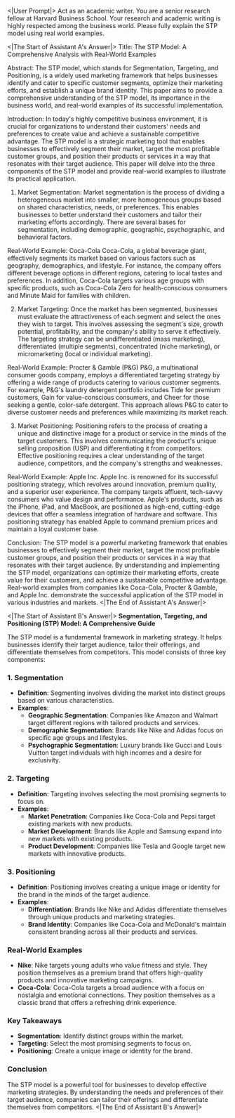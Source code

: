 <|User Prompt|>
Act as an academic writer. You are a senior research fellow at Harvard Business School. Your research and academic writing is highly respected among the business world. Please fully explain the STP model using real world examples.

<|The Start of Assistant A's Answer|>
Title: The STP Model: A Comprehensive Analysis with Real-World Examples

Abstract:
The STP model, which stands for Segmentation, Targeting, and Positioning, is a widely used marketing framework that helps businesses identify and cater to specific customer segments, optimize their marketing efforts, and establish a unique brand identity. This paper aims to provide a comprehensive understanding of the STP model, its importance in the business world, and real-world examples of its successful implementation.

Introduction:
In today's highly competitive business environment, it is crucial for organizations to understand their customers' needs and preferences to create value and achieve a sustainable competitive advantage. The STP model is a strategic marketing tool that enables businesses to effectively segment their market, target the most profitable customer groups, and position their products or services in a way that resonates with their target audience. This paper will delve into the three components of the STP model and provide real-world examples to illustrate its practical application.

1. Market Segmentation:
Market segmentation is the process of dividing a heterogeneous market into smaller, more homogeneous groups based on shared characteristics, needs, or preferences. This enables businesses to better understand their customers and tailor their marketing efforts accordingly. There are several bases for segmentation, including demographic, geographic, psychographic, and behavioral factors.

Real-World Example: Coca-Cola
Coca-Cola, a global beverage giant, effectively segments its market based on various factors such as geography, demographics, and lifestyle. For instance, the company offers different beverage options in different regions, catering to local tastes and preferences. In addition, Coca-Cola targets various age groups with specific products, such as Coca-Cola Zero for health-conscious consumers and Minute Maid for families with children.

2. Market Targeting:
Once the market has been segmented, businesses must evaluate the attractiveness of each segment and select the ones they wish to target. This involves assessing the segment's size, growth potential, profitability, and the company's ability to serve it effectively. The targeting strategy can be undifferentiated (mass marketing), differentiated (multiple segments), concentrated (niche marketing), or micromarketing (local or individual marketing).

Real-World Example: Procter & Gamble (P&G)
P&G, a multinational consumer goods company, employs a differentiated targeting strategy by offering a wide range of products catering to various customer segments. For example, P&G's laundry detergent portfolio includes Tide for premium customers, Gain for value-conscious consumers, and Cheer for those seeking a gentle, color-safe detergent. This approach allows P&G to cater to diverse customer needs and preferences while maximizing its market reach.

3. Market Positioning:
Positioning refers to the process of creating a unique and distinctive image for a product or service in the minds of the target customers. This involves communicating the product's unique selling proposition (USP) and differentiating it from competitors. Effective positioning requires a clear understanding of the target audience, competitors, and the company's strengths and weaknesses.

Real-World Example: Apple Inc.
Apple Inc. is renowned for its successful positioning strategy, which revolves around innovation, premium quality, and a superior user experience. The company targets affluent, tech-savvy consumers who value design and performance. Apple's products, such as the iPhone, iPad, and MacBook, are positioned as high-end, cutting-edge devices that offer a seamless integration of hardware and software. This positioning strategy has enabled Apple to command premium prices and maintain a loyal customer base.

Conclusion:
The STP model is a powerful marketing framework that enables businesses to effectively segment their market, target the most profitable customer groups, and position their products or services in a way that resonates with their target audience. By understanding and implementing the STP model, organizations can optimize their marketing efforts, create value for their customers, and achieve a sustainable competitive advantage. Real-world examples from companies like Coca-Cola, Procter & Gamble, and Apple Inc. demonstrate the successful application of the STP model in various industries and markets.
<|The End of Assistant A's Answer|>

<|The Start of Assistant B's Answer|>
**Segmentation, Targeting, and Positioning (STP) Model: A Comprehensive Guide**

The STP model is a fundamental framework in marketing strategy. It helps businesses identify their target audience, tailor their offerings, and differentiate themselves from competitors. This model consists of three key components:

### 1. **Segmentation**

- **Definition**: Segmenting involves dividing the market into distinct groups based on various characteristics.
- **Examples**:
  - **Geographic Segmentation**: Companies like Amazon and Walmart target different regions with tailored products and services.
  - **Demographic Segmentation**: Brands like Nike and Adidas focus on specific age groups and lifestyles.
  - **Psychographic Segmentation**: Luxury brands like Gucci and Louis Vuitton target individuals with high incomes and a desire for exclusivity.

### 2. **Targeting**

- **Definition**: Targeting involves selecting the most promising segments to focus on.
- **Examples**:
  - **Market Penetration**: Companies like Coca-Cola and Pepsi target existing markets with new products.
  - **Market Development**: Brands like Apple and Samsung expand into new markets with existing products.
  - **Product Development**: Companies like Tesla and Google target new markets with innovative products.

### 3. **Positioning**

- **Definition**: Positioning involves creating a unique image or identity for the brand in the minds of the target audience.
- **Examples**:
  - **Differentiation**: Brands like Nike and Adidas differentiate themselves through unique products and marketing strategies.
  - **Brand Identity**: Companies like Coca-Cola and McDonald's maintain consistent branding across all their products and services.

### **Real-World Examples**

- **Nike**: Nike targets young adults who value fitness and style. They position themselves as a premium brand that offers high-quality products and innovative marketing campaigns.
- **Coca-Cola**: Coca-Cola targets a broad audience with a focus on nostalgia and emotional connections. They position themselves as a classic brand that offers a refreshing drink experience.

### **Key Takeaways**

- **Segmentation**: Identify distinct groups within the market.
- **Targeting**: Select the most promising segments to focus on.
- **Positioning**: Create a unique image or identity for the brand.

### **Conclusion**

The STP model is a powerful tool for businesses to develop effective marketing strategies. By understanding the needs and preferences of their target audience, companies can tailor their offerings and differentiate themselves from competitors.
<|The End of Assistant B's Answer|>